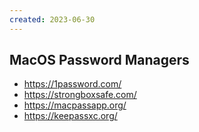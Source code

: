 ```yaml
---
created: 2023-06-30
---
```

## MacOS Password Managers
- https://1password.com/
- https://strongboxsafe.com/
- https://macpassapp.org/
- https://keepassxc.org/
